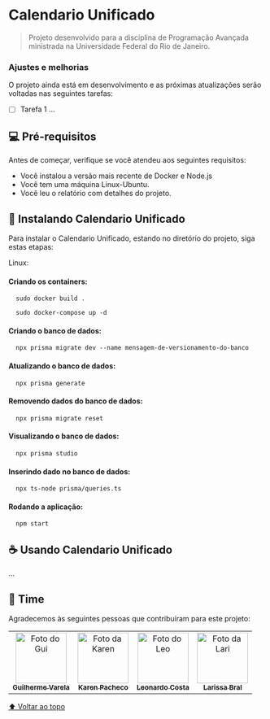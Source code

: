 # Calendario Unificado

> Projeto desenvolvido para a disciplina de Programação Avançada ministrada na Universidade Federal do Rio de Janeiro.

### Ajustes e melhorias

O projeto ainda está em desenvolvimento e as próximas atualizações serão voltadas nas seguintes tarefas:

- [ ] Tarefa 1 ...

## 💻 Pré-requisitos

Antes de começar, verifique se você atendeu aos seguintes requisitos:
* Você instalou a versão mais recente de Docker e Node.js
* Você tem uma máquina Linux-Ubuntu.
* Você leu o relatório com detalhes do projeto.

## 🚀 Instalando Calendario Unificado

Para instalar o Calendario Unificado, estando no diretório do projeto, siga estas etapas:

Linux:

#### Criando os containers:

```
  sudo docker build .
```
```
  sudo docker-compose up -d
```
#### Criando o banco de dados:

```
  npx prisma migrate dev --name mensagem-de-versionamento-do-banco
```
#### Atualizando o banco de dados:

```
  npx prisma generate
```
#### Removendo dados do banco de dados:

```
  npx prisma migrate reset
```
#### Visualizando o banco de dados:

```
  npx prisma studio
```
#### Inserindo dado no banco de dados:

```
  npx ts-node prisma/queries.ts
```

#### Rodando a aplicação:
```
  npm start
```

## ☕ Usando Calendario Unificado

...

## 🤝 Time

Agradecemos às seguintes pessoas que contribuíram para este projeto:

<table>
  <tr>
    <td align="center">
      <a href="#">
        <img src="https://avatars.githubusercontent.com/u/52808390?v=4" width="100px;" alt="Foto do Gui"/><br>
        <sub>
          <b>Guilherme Varela</b>
        </sub>
      </a>
    </td>
    <td align="center">
      <a href="#">
        <img src="https://avatars.githubusercontent.com/u/64283812?v=4" width="100px;" alt="Foto da Karen"/><br>
        <sub>
          <b>Karen Pacheco</b>
        </sub>
      </a>
    </td>
    <td align="center">
      <a href="#">
        <img src="https://avatars.githubusercontent.com/u/73672642?v=4" width="100px;" alt="Foto do Leo"/><br>
        <sub>
          <b>Leonardo Costa</b>
        </sub>
      </a>
    </td>
    <td align="center">
      <a href="#">
        <img src="https://gitlab.com/uploads/-/system/user/avatar/8412485/avatar.png?width=400" width="100px;" alt="Foto da Lari"/><br>
        <sub>
          <b>Larissa Bral</b>
        </sub>
      </a>
    </td>
  </tr>
</table>

[⬆ Voltar ao topo](#calendario-unificado)<br>
